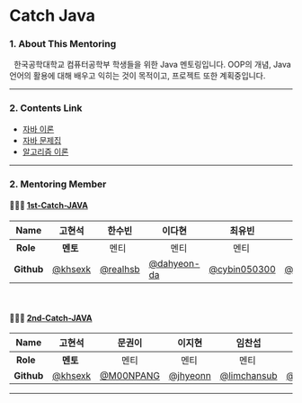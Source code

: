 # Catch Java

### 1. About This Mentoring
&nbsp; 한국공학대학교 컴퓨터공학부 학생들을 위한 Java 멘토링입니다. OOP의 개념, Java 언어의 활용에 대해 배우고 익히는 것이 목적이고, 프로젝트 또한 계획중입니다.

* * *

### 2. Contents Link
- [자바 이론](https://github.com/Catch-Java/Java-Theory)
- [자바 문제집](https://github.com/Catch-Java/Java-Workbook)
- [알고리즘 이론](https://github.com/khsexk/Alkorithm_Study)

* * *


### 2. Mentoring Member
#### 🧑🏻‍💻 [1st-Catch-JAVA](https://github.com/Catch-Java/Java_Mentoring) 
|**Name**  |고현석|한수빈|이다현|최유빈|이현구|
|----------|----|----|-----|----|----|
|&nbsp;**Role**  |&nbsp;&nbsp;&nbsp;&nbsp;**멘토**|&nbsp;&nbsp;&nbsp;&nbsp;멘티|&nbsp;&nbsp;&nbsp;&nbsp;&nbsp;&nbsp;&nbsp;&nbsp;&nbsp;멘티|&nbsp;&nbsp;&nbsp;&nbsp;&nbsp;&nbsp;&nbsp;&nbsp;&nbsp;&nbsp;멘티|&nbsp;&nbsp;&nbsp;&nbsp;&nbsp;멘티|
|**Github**|[@khsexk](https://github.com/khsexk)|[@realhsb](https://github.com/realhsb)|[@dahyeon-da](https://github.com/dahyeon-da)|[@cybin050300](https://github.com/cybin050300)|[@kugu98](https://github.com/kugu98)|
  
</br>  

#### 👩🏻‍💻 [2nd-Catch-JAVA](https://github.com/Catch-Java/2nd-Catch-JAVA) 
|**Name**  |고현석|문권이|이지현|임찬섭|채서윤|
|----------|----|----|-----|----|----|
|&nbsp;**Role**  |&nbsp;&nbsp;&nbsp;&nbsp;**멘토**|&nbsp;&nbsp;&nbsp;&nbsp;&nbsp;&nbsp;&nbsp;&nbsp;&nbsp;멘티|&nbsp;&nbsp;&nbsp;&nbsp;&nbsp;멘티|&nbsp;&nbsp;&nbsp;&nbsp;&nbsp;&nbsp;&nbsp;&nbsp;멘티|&nbsp;&nbsp;&nbsp;&nbsp;&nbsp;&nbsp;&nbsp;&nbsp;&nbsp;&nbsp;멘티|
|**Github**|[@khsexk](https://github.com/khsexk)|[@M00NPANG](https://github.com/M00NPANG)|[@jhyeonn](https://github.com/jhyeonn)|[@limchansub](https://github.com/limchansub)|[@seoyoun8694](https://github.com/seoyoun8694)|

* * *




